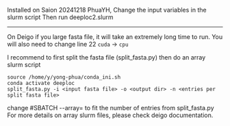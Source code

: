Installed on Saion 20241218 PhuaYH, 
Change the input variables in the slurm script
Then run deeploc2.slurm 

---

On Deigo if you large fasta file, it will take an extremely long time to run.
You will also need to change line 22 `cuda` -> `cpu` 

I recommend to first split the fasta file (split_fasta.py) then do an array slurm script

```
source /home/y/yong-phua/conda_ini.sh 
conda activate deeploc
split_fasta.py -i <input fasta file> -o <output dir> -n <entries per split fasta file>

```

change #SBATCH --array= to fit the number of entries from split_fasta.py
For more details on array slurm files, please check deigo documentation. 
